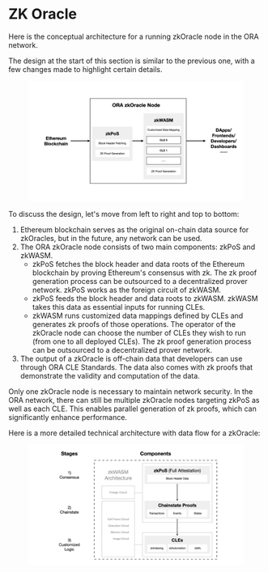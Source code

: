 # ZK Oracle

Here is the conceptual architecture for a running zkOracle node in the ORA network.

The design at the start of this section is similar to the previous one, with a few changes made to highlight certain details.

<figure><img src="../../.gitbook/assets/litepaper.001 (9).png" alt=""><figcaption></figcaption></figure>

To discuss the design, let's move from left to right and top to bottom:

1. Ethereum blockchain serves as the original on-chain data source for zkOracles, but in the future, any network can be used.
2. The ORA zkOracle node consists of two main components: zkPoS and zkWASM.
   * zkPoS fetches the block header and data roots of the Ethereum blockchain by proving Ethereum's consensus with zk. The zk proof generation process can be outsourced to a decentralized prover network. zkPoS works as the foreign circuit of zkWASM.
   * zkPoS feeds the block header and data roots to zkWASM. zkWASM takes this data as essential inputs for running CLEs.
   * zkWASM runs customized data mappings defined by CLEs and generates zk proofs of those operations. The operator of the zkOracle node can choose the number of CLEs they wish to run (from one to all deployed CLEs). The zk proof generation process can be outsourced to a decentralized prover network.
3. The output of a zkOracle is off-chain data that developers can use through ORA CLE Standards. The data also comes with zk proofs that demonstrate the validity and computation of the data.

Only one zkOracle node is necessary to maintain network security. In the ORA network, there can still be multiple zkOracle nodes targeting zkPoS as well as each CLE. This enables parallel generation of zk proofs, which can significantly enhance performance.

Here is a more detailed technical architecture with data flow for a zkOracle:

<figure><img src="../../.gitbook/assets/litepaper.001 (1).png" alt=""><figcaption></figcaption></figure>
